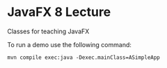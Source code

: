 # JavaFX 8 Lecture

Classes for teaching JavaFX

To run a demo use the following command:

```
mvn compile exec:java -Dexec.mainClass=ASimpleApp
```

